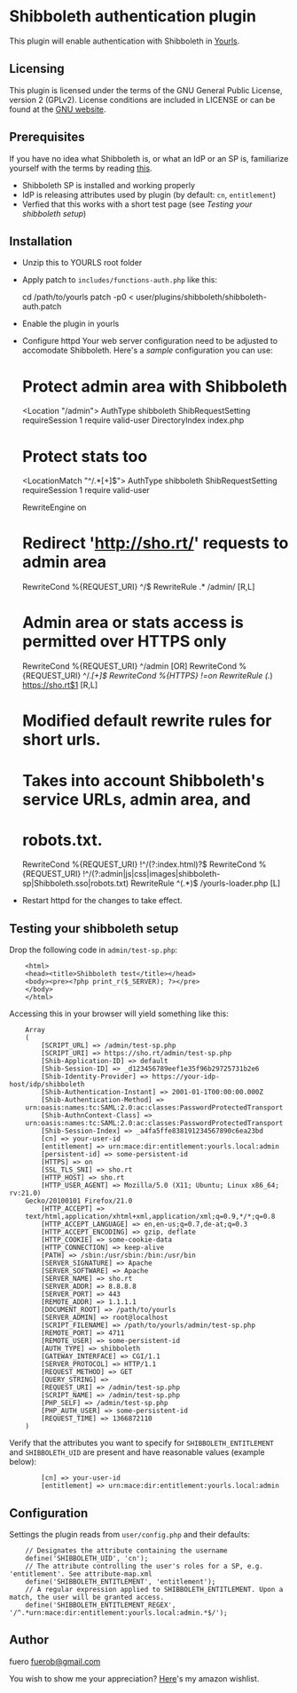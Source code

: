 Shibboleth authentication plugin
=============

This plugin will enable authentication with Shibboleth in [Yourls](http://yourls.org/).

Licensing
-------------
This plugin is licensed under the terms of the GNU General Public License, version 2 (GPLv2).
License conditions are included in LICENSE or can be found at the [GNU website](http://www.gnu.org/licenses/gpl-2.0.html).

Prerequisites
-------------

If you have no idea what Shibboleth is, or what an IdP or an SP is,
familiarize yourself with the terms by reading [this](https://wiki.shibboleth.net/confluence/display/SHIB2/UnderstandingShibboleth).

 *   Shibboleth SP is installed and working properly
 *   IdP is releasing attributes used by plugin (by default: `cn`, `entitlement`)
 *   Verfied that this works with a short test page (see *Testing your shibboleth setup*)

Installation
-------------

 *   Unzip this to YOURLS root folder
 *   Apply patch to `includes/functions-auth.php` like this:

        cd /path/to/yourls
        patch -p0 < user/plugins/shibboleth/shibboleth-auth.patch

 *   Enable the plugin in yourls
 *   Configure httpd
Your web server configuration need to be adjusted to accomodate Shibboleth.
Here's a *sample* configuration you can use:

        # Protect admin area with Shibboleth
        <Location "/admin">
                AuthType shibboleth
                ShibRequestSetting requireSession 1
                require valid-user
                DirectoryIndex index.php
        </Location>

        # Protect stats too
        <LocationMatch "^/.*[+]$">
                AuthType shibboleth
                ShibRequestSetting requireSession 1
                require valid-user
        </LocationMatch>

        RewriteEngine on
        # Redirect 'http://sho.rt/' requests to admin area
        RewriteCond     %{REQUEST_URI}  ^/$
        RewriteRule     .*              /admin/                 [R,L]

        # Admin area or stats access is permitted over HTTPS only
        RewriteCond     %{REQUEST_URI}  ^/admin                 [OR]
        RewriteCond     %{REQUEST_URI}  ^/.*[+]$
        RewriteCond     %{HTTPS}        !=on
        RewriteRule     (.*)            https://sho.rt$1      [R,L]

        # Modified default rewrite rules for short urls.
        # Takes into account Shibboleth's service URLs, admin area, and
        # robots.txt.
        RewriteCond     %{REQUEST_URI}  !^/(?:index.html)?$
        RewriteCond     %{REQUEST_URI}  !^/(?:admin|js|css|images|shibboleth-sp|Shibboleth.sso|robots.txt)
        RewriteRule     ^(.*)$          /yourls-loader.php [L]

 *   Restart httpd for the changes to take effect.

Testing your shibboleth setup
-------------

Drop the following code in `admin/test-sp.php`:

        <html>
        <head><title>Shibboleth test</title></head>
        <body><pre><?php print_r($_SERVER); ?></pre>
        </body>
        </html>

Accessing this in your browser will yield something like this:

        Array
        (
            [SCRIPT_URL] => /admin/test-sp.php
            [SCRIPT_URI] => https://sho.rt/admin/test-sp.php
            [Shib-Application-ID] => default
            [Shib-Session-ID] => _d123456789eef1e35f96b29725731b2e6
            [Shib-Identity-Provider] => https://your-idp-host/idp/shibboleth
            [Shib-Authentication-Instant] => 2001-01-1T00:00:00.000Z
            [Shib-Authentication-Method] =>
        urn:oasis:names:tc:SAML:2.0:ac:classes:PasswordProtectedTransport
            [Shib-AuthnContext-Class] =>
        urn:oasis:names:tc:SAML:2.0:ac:classes:PasswordProtectedTransport
            [Shib-Session-Index] => _a4fa5ffe838191234567890c6ea23bd
            [cn] => your-user-id
            [entitlement] => urn:mace:dir:entitlement:yourls.local:admin
            [persistent-id] => some-persistent-id
            [HTTPS] => on
            [SSL_TLS_SNI] => sho.rt
            [HTTP_HOST] => sho.rt
            [HTTP_USER_AGENT] => Mozilla/5.0 (X11; Ubuntu; Linux x86_64; rv:21.0)
        Gecko/20100101 Firefox/21.0
            [HTTP_ACCEPT] =>
        text/html,application/xhtml+xml,application/xml;q=0.9,*/*;q=0.8
            [HTTP_ACCEPT_LANGUAGE] => en,en-us;q=0.7,de-at;q=0.3
            [HTTP_ACCEPT_ENCODING] => gzip, deflate
            [HTTP_COOKIE] => some-cookie-data 
            [HTTP_CONNECTION] => keep-alive
            [PATH] => /sbin:/usr/sbin:/bin:/usr/bin
            [SERVER_SIGNATURE] => Apache 
            [SERVER_SOFTWARE] => Apache
            [SERVER_NAME] => sho.rt
            [SERVER_ADDR] => 8.8.8.8
            [SERVER_PORT] => 443
            [REMOTE_ADDR] => 1.1.1.1
            [DOCUMENT_ROOT] => /path/to/yourls
            [SERVER_ADMIN] => root@localhost
            [SCRIPT_FILENAME] => /path/to/yourls/admin/test-sp.php
            [REMOTE_PORT] => 4711
            [REMOTE_USER] => some-persistent-id
            [AUTH_TYPE] => shibboleth
            [GATEWAY_INTERFACE] => CGI/1.1
            [SERVER_PROTOCOL] => HTTP/1.1
            [REQUEST_METHOD] => GET
            [QUERY_STRING] => 
            [REQUEST_URI] => /admin/test-sp.php
            [SCRIPT_NAME] => /admin/test-sp.php
            [PHP_SELF] => /admin/test-sp.php
            [PHP_AUTH_USER] => some-persistent-id
            [REQUEST_TIME] => 1366872110
        )

Verify that the attributes you want to specify for `SHIBBOLETH_ENTITLEMENT` and
`SHIBBOLETH_UID` are present and have reasonable values (example below):

            [cn] => your-user-id
            [entitlement] => urn:mace:dir:entitlement:yourls.local:admin

Configuration
-------------

Settings the plugin reads from `user/config.php` and their defaults:

        // Designates the attribute containing the username
        define('SHIBBOLETH_UID', 'cn');
        // The attribute controlling the user's roles for a SP, e.g. 'entitlement'. See attribute-map.xml
        define('SHIBBOLETH_ENTITLEMENT', 'entitlement');
        // A regular expression applied to SHIBBOLETH_ENTITLEMENT. Upon a match, the user will be granted access.
        define('SHIBBOLETH_ENTITLEMENT_REGEX', '/^.*urn:mace:dir:entitlement:yourls.local:admin.*$/');

Author
-------------
fuero <fuerob@gmail.com>

You wish to show me your appreciation? [Here](http://www.amazon.de/registry/wishlist/YCEEIYI1II4U/ref=cm_wl_act_vv?_encoding=UTF8&reveal=&visitor-view=1)'s my amazon wishlist.
